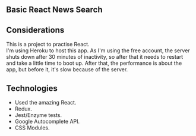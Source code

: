 ## Basic React News Search

## Considerations
This is a project to practise React.<br>
I'm using Heroku to host this app. As I'm using the free account, the server shuts down after 30 minutes of inactivity, so after that it needs to restart and take a little time to boot up. After that, the performance is about the app, but before it, it's slow because of the server.

## Technologies
- Used the amazing React.
- Redux.
- Jest/Enzyme tests.
- Google Autocomplete API.
- CSS Modules.